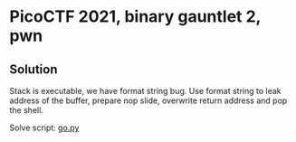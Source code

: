 # PicoCTF 2021, binary gauntlet 2, pwn

## Solution

Stack is executable, we have format string bug.
Use format string to leak address of the buffer, prepare nop slide, overwrite return address and pop the shell. 

Solve script: [go.py](./go.py)
